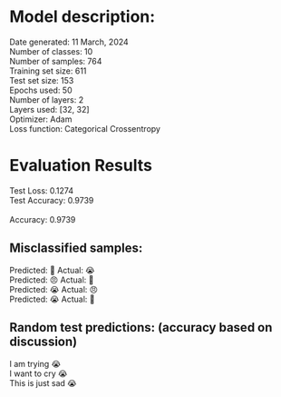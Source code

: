 # Model description:<br>
Date generated: 11 March, 2024<br>
Number of classes: 10<br>
Number of samples: 764<br>
Training set size: 611<br>
Test set size: 153<br>
Epochs used: 50<br>
Number of layers: 2<br>
Layers used: [32, 32]<br>
Optimizer: Adam<br>
Loss function: Categorical Crossentropy<br>
# Evaluation Results<br>
Test Loss: 0.1274<br>
Test Accuracy: 0.9739<br><br>
Accuracy: 0.9739

## Misclassified samples:<br>
Predicted: 🤔 Actual: 😭<br>
Predicted: 😠 Actual: 🙏<br>
Predicted: 😭 Actual: 😠<br>
Predicted: 😭 Actual: 🤔<br>

## Random test predictions: (accuracy based on discussion)<br>
I am trying 😭<br>
I want to cry 😭<br>
This is just sad 😭<br>
